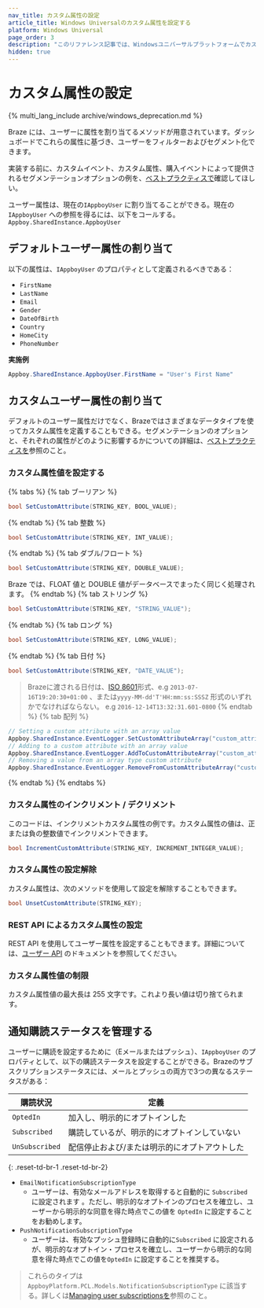 ```yaml
---
nav_title: カスタム属性の設定
article_title: Windows Universalのカスタム属性を設定する
platform: Windows Universal
page_order: 3
description: "このリファレンス記事では、Windowsユニバーサルプラットフォームでカスタム属性を設定する方法について説明する。"
hidden: true
---
```


# カスタム属性の設定
{% multi_lang_include archive/windows_deprecation.md %}

Braze には、ユーザーに属性を割り当てるメソッドが用意されています。ダッシュボードでこれらの属性に基づき、ユーザーをフィルターおよびセグメント化できます。

実装する前に、カスタムイベント、カスタム属性、購入イベントによって提供されるセグメンテーションオプションの例を、[ベストプラクティスで][7]確認してほしい。

ユーザー属性は、現在の`IAppboyUser` に割り当てることができる。現在の`IAppboyUser` への参照を得るには、以下をコールする。 `Appboy.SharedInstance.AppboyUser`

## デフォルトユーザー属性の割り当て

以下の属性は、`IAppboyUser` のプロパティとして定義されるべきである：

- `FirstName`
- `LastName`
- `Email`
- `Gender`
- `DateOfBirth`
- `Country`
- `HomeCity`
- `PhoneNumber`

**実施例**

```csharp
Appboy.SharedInstance.AppboyUser.FirstName = "User's First Name"
```

## カスタムユーザー属性の割り当て

デフォルトのユーザー属性だけでなく、Brazeではさまざまなデータタイプを使ってカスタム属性を定義することもできる。セグメンテーションのオプションと、それぞれの属性がどのように影響するかについての詳細は、[ベストプラクティスを]({{site.baseurl}}/developer_guide/platform_integration_guides/windows_universal/analytics/setting_user_ids/#user-id-integration-best-practices-and-notes)参照のこと。

### カスタム属性値を設定する

{% tabs %}
{% tab ブーリアン %}
```csharp
bool SetCustomAttribute(STRING_KEY, BOOL_VALUE);
```
{% endtab %}
{% tab 整数 %}
```csharp
bool SetCustomAttribute(STRING_KEY, INT_VALUE);
```
{% endtab %}
{% tab ダブル/フロート %}
```csharp
bool SetCustomAttribute(STRING_KEY, DOUBLE_VALUE);
```
Braze では、FLOAT 値と DOUBLE 値がデータベースでまったく同じく処理されます。
{% endtab %}
{% tab ストリング %}
```csharp
bool SetCustomAttribute(STRING_KEY, "STRING_VALUE");
```
{% endtab %}
{% tab ロング %}
```csharp
bool SetCustomAttribute(STRING_KEY, LONG_VALUE);
```
{% endtab %}
{% tab 日付 %}
```csharp
bool SetCustomAttribute(STRING_KEY, "DATE_VALUE");
```
>  Brazeに渡される日付は、[ISO 8601][2]形式、e.g `2013-07-16T19:20:30+01:00` 、または`yyyy-MM-dd'T'HH:mm:ss:SSSZ` 形式のいずれかでなければならない。 e.g `2016-12-14T13:32:31.601-0800`
{% endtab %}
{% tab 配列 %}
```csharp
// Setting a custom attribute with an array value
Appboy.SharedInstance.EventLogger.SetCustomAttributeArray("custom_attribute_array_test", testSetArray);
// Adding to a custom attribute with an array value
Appboy.SharedInstance.EventLogger.AddToCustomAttributeArray("custom_attribute_array_test", testAddString);
// Removing a value from an array type custom attribute
Appboy.SharedInstance.EventLogger.RemoveFromCustomAttributeArray("custom_attribute_array_test", testRemString);
```
{% endtab %}
{% endtabs %}

### カスタム属性のインクリメント / デクリメント

このコードは、インクリメントカスタム属性の例です。カスタム属性の値は、正または負の整数値でインクリメントできます。

```csharp
bool IncrementCustomAttribute(STRING_KEY, INCREMENT_INTEGER_VALUE);
```

### カスタム属性の設定解除

カスタム属性は、次のメソッドを使用して設定を解除することもできます。

```csharp
bool UnsetCustomAttribute(STRING_KEY);
```

### REST API によるカスタム属性の設定

REST API を使用してユーザー属性を設定することもできます。詳細については、[ユーザー API][4] のドキュメントを参照してください。

### カスタム属性値の制限

カスタム属性値の最大長は 255 文字です。これより長い値は切り捨てられます。

## 通知購読ステータスを管理する

ユーザーに購読を設定するために（Eメールまたはプッシュ）、`IAppboyUser` のプロパティとして、以下の購読ステータスを設定することができる。Brazeのサブスクリプションステータスには、メールとプッシュの両方で3つの異なるステータスがある：

| 購読状況 | 定義 |
| ------------------- | ---------- |
| `OptedIn` | 加入し、明示的にオプトインした |
| `Subscribed` | 購読しているが、明示的にオプトインしていない |
| `UnSubscribed` | 配信停止および/または明示的にオプトアウトした |
{: .reset-td-br-1 .reset-td-br-2}

- `EmailNotificationSubscriptionType`
  - ユーザーは、有効なメールアドレスを取得すると自動的に `Subscribed` に設定されます 。ただし、明示的なオプトインのプロセスを確立し、ユーザーから明示的な同意を得た時点でこの値を `OptedIn` に設定することをお勧めします。
- `PushNotificationSubscriptionType`
  - ユーザーは、有効なプッシュ登録時に自動的に`Subscribed` に設定されるが、明示的なオプトイン・プロセスを確立し、ユーザーから明示的な同意を得た時点でこの値を`OptedIn` に設定することを推奨する。

>  これらのタイプは`AppboyPlatform.PCL.Models.NotificationSubscriptionType` に該当する。詳しくは[Managing user subscriptionsを][10]参照のこと。

[1]: {{site.baseurl}}/developer_guide/platform_integration_guides/windows_universal/analytics/setting_user_ids/#user-id-integration-best-practices--notes
[2]: http://en.wikipedia.org/wiki/ISO_8601
[4]: {{site.baseurl}}/developer_guide/rest_api/user_data/#user-data
[7]: {{site.baseurl}}/developer_guide/platform_wide/analytics_overview/#user-data-collection
[10]: {{site.baseurl}}/user_guide/message_building_by_channel/email/managing_user_subscriptions/#managing-user-subscriptions
